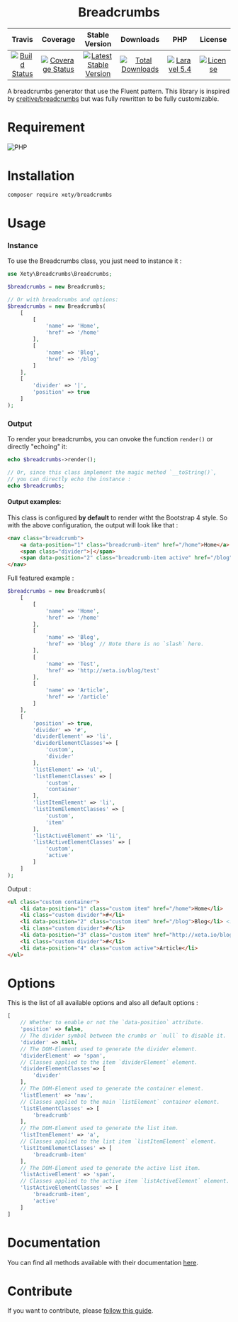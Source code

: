 <h1 align="center">Breadcrumbs</h1>

|Travis|Coverage|Stable Version|Downloads|PHP|License|
|:-------:|:------:|:-------:|:------:|:-------:|:-------:|
|[![Build Status](https://img.shields.io/travis/Xety/Breadcrumbs.svg?style=flat-square)](https://travis-ci.org/Xety/Breadcrumbs)|[![Coverage Status](https://img.shields.io/coveralls/Xety/Breadcrumbs/master.svg?style=flat-square)](https://coveralls.io/r/Xety/Breadcrumbs)|[![Latest Stable Version](https://img.shields.io/packagist/v/Xety/Breadcrumbs.svg?style=flat-square)](https://packagist.org/packages/xety/breadcrumbs)|[![Total Downloads](https://img.shields.io/packagist/dt/xety/breadcrumbs.svg?style=flat-square)](https://packagist.org/packages/xety/breadcrumbs)|[![Laravel 5.4](https://img.shields.io/badge/PHP->=7.0-brightgreen.svg?style=flat-square)](https://travis-ci.org/Xety/Breadcrumbs)|[![License](https://img.shields.io/badge/license-MIT-brightgreen.svg?style=flat-square)](https://github.com/Xety/Breadcrumbs/blob/master/LICENSE)|

A breadcrumbs generator that use the Fluent pattern. This library is inspired by [creitive/breadcrumbs](https://github.com/creitive/breadcrumbs) but was fully rewritten to be fully customizable.

# Requirement
![PHP](https://img.shields.io/badge/PHP->=7.0-brightgreen.svg?style=flat-square)

# Installation
```sh
composer require xety/breadcrumbs
```

# Usage

### Instance
To use the Breadcrumbs class, you just need to instance it :
```php
use Xety\Breadcrumbs\Breadcrumbs;

$breadcrumbs = new Breadcrumbs;

// Or with breadcrumbs and options:
$breadcrumbs = new Breadcrumbs(
    [
        [
            'name' => 'Home',
            'href' => '/home'
        ],
        [
            'name' => 'Blog',
            'href' => '/blog'
        ]
    ],
    [
        'divider' => '|',
        'position' => true
    ]
);
```

### Output
To render your breadcrumbs, you can onvoke the function `render()` or directly "echoing" it:
```php
echo $breadcrumbs->render();

// Or, since this class implement the magic method `__toString()`,
// you can directly echo the instance :
echo $breadcrumbs;
```

#### Output examples:
This class is configured **by default** to render witht the Bootstrap 4 style. So with the above configuration, the output will look like that :
```html
<nav class="breadcrumb">
    <a data-position="1" class="breadcrumb-item" href="/home">Home</a>
    <span class="divider">|</span>
    <span data-position="2" class="breadcrumb-item active" href="/blog">Blog</span>
</nav>
```

Full featured example :
```php
$breadcrumbs = new Breadcrumbs(
    [
        [
            'name' => 'Home',
            'href' => '/home'
        ],
        [
            'name' => 'Blog',
            'href' => 'blog' // Note there is no `slash` here.
        ],
        [
            'name' => 'Test',
            'href' => 'http://xeta.io/blog/test'
        ],
        [
            'name' => 'Article',
            'href' => '/article'
        ]
    ],
    [
        'position' => true,
        'divider' => '#',
        'dividerElement' => 'li',
        'dividerElementClasses'=> [
            'custom',
            'divider'
        ],
        'listElement' => 'ul',
        'listElementClasses' => [
            'custom',
            'container'
        ],
        'listItemElement' => 'li',
        'listItemElementClasses' => [
            'custom',
            'item'
        ],
        'listActiveElement' => 'li',
        'listActiveElementClasses' => [
            'custom',
            'active'
        ]
    ]
);
```
Output :
```html
<ul class="custom container">
    <li data-position="1" class="custom item" href="/home">Home</li>
    <li class="custom divider">#</li>
    <li data-position="2" class="custom item" href="/blog">Blog</li> <!-- The slash has been automaticaly set by the class -->
    <li class="custom divider">#</li>
    <li data-position="3" class="custom item" href="http://xeta.io/blog/test">Test</li>
    <li class="custom divider">#</li>
    <li data-position="4" class="custom active">Article</li>
</ul>
```

# Options
This is the list of all available options and also all default options :
```php
[
    // Whether to enable or not the `data-position` attribute.
    'position' => false,
    // The divider symbol between the crumbs or `null` to disable it.
    'divider' => null,
    // The DOM-Element used to generate the divider element.
    'dividerElement' => 'span',
    // Classes applied to the item `dividerElement` element.
    'dividerElementClasses'=> [
        'divider'
    ],
    // The DOM-Element used to generate the container element.
    'listElement' => 'nav',
    // Classes applied to the main `listElement` container element.
    'listElementClasses' => [
        'breadcrumb'
    ],
    // The DOM-Element used to generate the list item.
    'listItemElement' => 'a',
    // Classes applied to the list item `listItemElement` element.
    'listItemElementClasses' => [
        'breadcrumb-item'
    ],
    // The DOM-Element used to generate the active list item.
    'listActiveElement' => 'span',
    // Classes applied to the active item `listActiveElement` element.
    'listActiveElementClasses' => [
        'breadcrumb-item',
        'active'
    ]
]
```

# Documentation
You can find all methods available with their documentation [here](https://github.com/Xety/Breadcrumbs/blob/master/docs/Breadcrumbs.md).

# Contribute
If you want to contribute, please [follow this guide](https://github.com/Xety/Breadcrumbs/blob/master/.github/CONTRIBUTING.md).